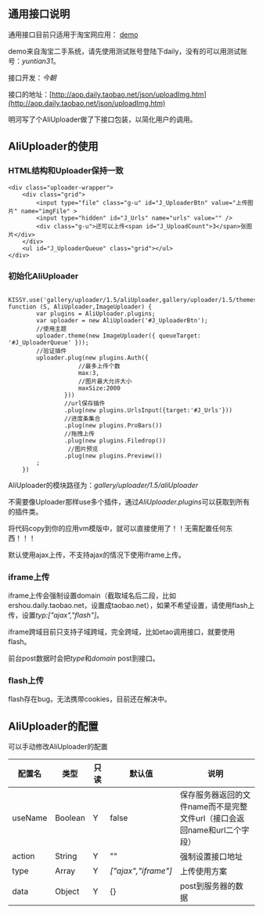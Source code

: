 ## 通用接口说明

通用接口目前只适用于淘宝网应用： [demo](http://sell.ershou.daily.taobao.net/publish/uploaderSimple.htm)

demo来自淘宝二手系统，请先使用测试账号登陆下daily，没有的可以用测试账号：*yuntian31*。

接口开发：*今朝*

接口的地址：[http://aop.daily.taobao.net/json/uploadImg.htm](http://aop.daily.taobao.net/json/uploadImg.htm)

明河写了个AliUploader做了下接口包装，以简化用户的调用。

## AliUploader的使用

### HTML结构和Uploader保持一致

    <div class="uploader-wrapper">
        <div class="grid">
            <input type="file" class="g-u" id="J_UploaderBtn" value="上传图片" name="imgFile" >
            <input type="hidden" id="J_Urls" name="urls" value="" />
            <div class="g-u">还可以上传<span id="J_UploadCount">3</span>张图片</div>
        </div>
        <ul id="J_UploaderQueue" class="grid"></ul>
    </div>

### 初始化AliUploader

       KISSY.use('gallery/uploader/1.5/aliUploader,gallery/uploader/1.5/themes/imageUploader/index,gallery/uploader/1.5/themes/imageUploader/style.css', function (S, AliUploader,ImageUploader) {
            var plugins = AliUploader.plugins;
            var uploader = new AliUploader('#J_UploaderBtn');
            //使用主题
            uploader.theme(new ImageUploader({ queueTarget: '#J_UploaderQueue' }));
            //验证插件
            uploader.plug(new plugins.Auth({
                        //最多上传个数
                        max:3,
                        //图片最大允许大小
                        maxSize:2000
                    }))
                    //url保存插件
                    .plug(new plugins.UrlsInput({target:'#J_Urls'}))
                    //进度条集合
                    .plug(new plugins.ProBars())
                    //拖拽上传
                    .plug(new plugins.Filedrop())
                     //图片预览
                    .plug(new plugins.Preview())
            ;
        })

AliUploader的模块路径为：*gallery/uploader/1.5/aliUploader*

不需要像Uploader那样use多个插件，通过*AliUploader.plugins*可以获取到所有的插件类。

将代码copy到你的应用vm模版中，就可以直接使用了！！无需配置任何东西！！！

默认使用ajax上传，不支持ajax的情况下使用iframe上传。

### iframe上传

iframe上传会强制设置domain（截取域名后二段，比如ershou.daily.taobao.net，设置成taobao.net），如果不希望设置，请使用flash上传，设置*typ:["ajax","flash"]*。

iframe跨域目前只支持子域跨域，完全跨域，比如etao调用接口，就要使用flash。

前台post数据时会把*type*和*domain* post到接口。

### flash上传

flash存在bug，无法携带cookies，目前还在解决中。

## AliUploader的配置

可以手动修改AliUploader的配置

配置名 | 类型|只读|默认值|说明
------------ | -------------| -------------| -------------| -------------
useName | Boolean|Y|false| 保存服务器返回的文件name而不是完整文件url（接口会返回name和url二个字段）
action | String|Y|""| 强制设置接口地址
type | Array|Y|*["ajax","iframe"]*| 上传使用方案
data | Object|Y|{}|post到服务器的数据




